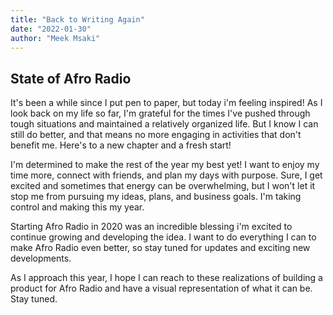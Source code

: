 ```yaml
---
title: "Back to Writing Again"
date: "2022-01-30"
author: "Meek Msaki"
---
```


## State of Afro Radio

It's been a while since I put pen to paper, but today i'm feeling inspired! As I look back on my life so far, I'm grateful for the times I've pushed through tough situations and maintained a relatively organized life. But I know I can still do better, and that means no more engaging in activities that don't benefit me. Here's to a new chapter and a fresh start!

I'm determined to make the rest of the year my best yet! I want to enjoy my time more, connect with friends, and plan my days with purpose. Sure, I get excited and sometimes that energy can be overwhelming, but I won't let it stop me from pursuing my ideas, plans, and business goals. I'm taking control and making this my year.

Starting Afro Radio in 2020 was an incredible blessing i'm excited to continue growing and developing the idea. I want to do everything I can to make Afro Radio even better, so stay tuned for updates and exciting new developments.

As I approach this year, I hope I can reach to these realizations of building a product for Afro Radio and have a visual representation of what it can be. Stay tuned.
